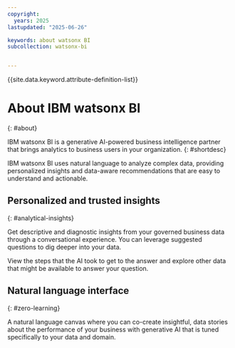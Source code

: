 ```yaml
---
copyright:
  years: 2025
lastupdated: "2025-06-26"

keywords: about watsonx BI
subcollection: watsonx-bi


---
```


{{site.data.keyword.attribute-definition-list}}

# About IBM watsonx BI 
{: #about}

IBM watsonx BI is a generative AI-powered business intelligence partner that brings analytics to business users in your organization. {: #shortdesc}

IBM watsonx BI uses natural language to analyze complex data, providing personalized insights and data-aware recommendations that are easy to understand and actionable. 

## Personalized and trusted insights
{: #analytical-insights}

Get descriptive and diagnostic insights from your governed business data through a conversational experience. You can leverage suggested questions to dig deeper into your data.

View the steps that the AI took to get to the answer and explore other data that might be available to answer your question.

## Natural language interface
{: #zero-learning}

A natural language canvas where you can co-create insightful, data stories about the performance of your business with generative AI that is tuned specifically to your data and domain.
